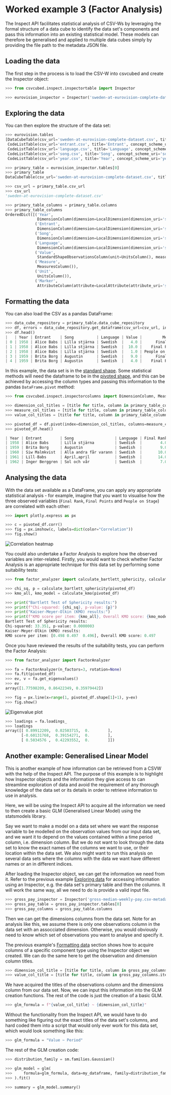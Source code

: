 # Worked example 3 (Factor Analysis)

The Inspect API facilitates statistical analysis of CSV-Ws by leveraging the formal structure of a data cube to identify the data set's components and pass this information into an existing statistical model. These models can therefore be generalised and applied to multiple data cubes simply by providing the file path to the metadata JSON file.

## Loading the data

The first step in the process is to load the CSV-W into csvcubed and create the Inspector object:

```python
>>> from csvcubed.inspect.inspectortable import Inspector

>>> eurovision_inspector = Inspector('sweden-at-eurovision-complete-dataset.csv-metadata.json')
```

## Exploring the data

You can then explore the structure of the data set:

```python
>>> eurovision.tables
[DataCubeTable(csv_url='sweden-at-eurovision-complete-dataset.csv', title='Sweden at Eurovision Complete Dataset', shape=<CubeShape.Standard: 1>, data_set_uri='sweden-at-eurovision-complete-dataset.csv#dataset'),
 CodeListTable(csv_url='entrant.csv', title='Entrant', concept_scheme_uri='entrant.csv#code-list'),
 CodeListTable(csv_url='language.csv', title='Language', concept_scheme_uri='language.csv#code-list'),
 CodeListTable(csv_url='song.csv', title='Song', concept_scheme_uri='song.csv#code-list'),
 CodeListTable(csv_url='year.csv', title='Year', concept_scheme_uri='year.csv#code-list')]

>>> primary_table = eurovision_inspector.tables[0]
>>> primary_table
DataCubeTable(csv_url='sweden-at-eurovision-complete-dataset.csv', title='Sweden at Eurovision Complete Dataset', shape=<CubeShape.Standard: 1>, data_set_uri='sweden-at-eurovision-complete-dataset.csv#dataset')

>>> csv_url = primary_table.csv_url
>>> csv_url
'sweden-at-eurovision-complete-dataset.csv'

>>> primary_table_columns = primary_table.columns
>>> primary_table_columns
OrderedDict([('Year',
              DimensionColumn(dimension=LocalDimension(dimension_uri='sweden-at-eurovision-complete-dataset.csv#dimension/year', label='Year'))),
             ('Entrant',
              DimensionColumn(dimension=LocalDimension(dimension_uri='sweden-at-eurovision-complete-dataset.csv#dimension/entrant', label='Entrant'))),
             ('Song',
              DimensionColumn(dimension=LocalDimension(dimension_uri='sweden-at-eurovision-complete-dataset.csv#dimension/song', label='Song'))),
             ('Language',
              DimensionColumn(dimension=LocalDimension(dimension_uri='sweden-at-eurovision-complete-dataset.csv#dimension/language', label='Language'))),
             ('Value',
              StandardShapeObservationsColumn(unit=UnitsColumn(), measures_column=MeasuresColumn())),
             ('Measure',
              MeasuresColumn()),
             ('Unit',
              UnitsColumn()),
             ('Marker',
              AttributeColumn(attribute=LocalAttribute(attribute_uri='sweden-at-eurovision-complete-dataset.csv#attribute/observation-status', label='Observation Status'), required=False))])
```

## Formatting the data

You can also load the CSV as a pandas DataFrame:

```python
>>> data_cube_repository = primary_table.data_cube_repository
>>> df, errors = data_cube_repository.get_dataframe(csv_url=csv_url, include_suppressed_cols=False, dereference_uris=False)
>>> df.head()
|   | Year | Entrant    | Song          | Language | Value |         Measure |     Unit | Marker |
| 0 | 1958 | Alice Babs | Lilla stjärna | Swedish  |   4.0 |      Final Rank | Unitless |    NaN |
| 1 | 1958 | Alice Babs | Lilla stjärna | Swedish  |  10.0 |    Final Points | Unitless |    NaN |
| 2 | 1958 | Alice Babs | Lilla stjärna | Swedish  |   1.0 | People on Stage |   Number |    NaN |
| 3 | 1959 | Brita Borg | Augustin      | Swedish  |   9.0 |      Final Rank | Unitless |    NaN |
| 4 | 1959 | Brita Borg | Augustin      | Swedish  |   4.0 |    Final Points | Unitless |    NaN |
```

In this example, the data set is in the [standard shape](../shape-data/standard-shape.md). Some statistical methods will need the dataframe to be in the [pivoted shape](../shape-data/pivoted-shape.md), and this can be achieved by accessing the column types and passing this information to the pandas `DataFrame.pivot` method:

```python
>>> from csvcubed.inspect.inspectorcolumns import DimensionColumn, MeasuresColumn, ObservationsColumn

>>> dimension_col_titles = [title for title, column in primary_table_columns.items() if isinstance(column, DimensionColumn)]
>>> measure_col_titles = [title for title, column in primary_table_columns.items() if isinstance(column, MeasuresColumn)]
>>> value_col_titles = [title for title, column in primary_table_columns.items() if isinstance(column, ObservationsColumn)]

>>> pivoted_df = df.pivot(index=dimension_col_titles, columns=measure_col_titles[0], values=value_col_titles[0]).dropna().reset_index()
>>> pivoted_df.head()

| Year | Entrant        | Song                  | Language | Final Rank | Final Points | People on Stage |
| 1958 | Alice Babs     | Lilla stjärna         | Swedish  |        4.0 |         10.0 |             1.0 |
| 1959 | Brita Borg     | Augustin              | Swedish  |        9.0 |          4.0 |             1.0 |
| 1960 | Siw Malmkvist  | Alla andra får varann | Swedish  |       10.0 |          4.0 |             1.0 |
| 1961 | Lill-Babs      | April,april           | Swedish  |       14.0 |          2.0 |             1.0 |
| 1962 | Inger Berggren | Sol och vår           | Swedish  |        7.0 |          4.0 |             1.0 |
```

## Analysing the data

With the data set available as a DataFrame, you can apply any appropriate statistical analysis - for example, imagine that you want to visualise how the three observed variables (`Final Rank`, `Final Points` and `People on Stage`) are correlated with each other:

```python
>>> import plotly.express as px

>>> c = pivoted_df.corr()
>>> fig = px.imshow(c, labels=dict(color="Correlation"))
>>> fig.show()
```

![Correlation heatmap](../../images/heatmap.png)


You could also undertake a Factor Analysis to explore how the observed variables are inter-related. Firstly, you would want to check whether Factor Analysis is an appropriate technique for this data set by performing some suitability tests:

```python
>>> from factor_analyzer import calculate_bartlett_sphericity, calculate_kmo

>>> chi_sq, p = calculate_bartlett_sphericity(pivoted_df)
>>> kmo_all, kmo_model = calculate_kmo(pivoted_df)

>>> print("Bartlett Test of Sphericity results:")
>>> print(f"Chi-squared: {chi_sq}, p-value: {p}")
>>> print("Kaiser-Meyer-Olkin (KMO) results:")
>>> print(f"KMO score per item: {kmo_all}, Overall KMO score: {kmo_model}")
Bartlett Test of Sphericity results:
Chi-squared: 33.351, p-value: 0.0000003
Kaiser-Meyer-Olkin (KMO) results:
KMO score per item: [0.498 0.497  0.496], Overall KMO score: 0.497
```

Once you have reviewed the results of the suitability tests, you can perform the Factor Analysis:

```python
>>> from factor_analyzer import FactorAnalyzer

>>> fa = FactorAnalyzer(n_factors=3, rotation=None)
>>> fa.fit(pivoted_df)
>>> ev, v = fa.get_eigenvalues()
>>> ev
array([1.77598209, 0.86422349, 0.35979442])

>>> fig = px.line(x=range(1, pivoted_df.shape[1]+1), y=ev)
>>> fig.show()
```

![Eigenvalue plot](../../images/eigenvalues.png)

```python
>>> loadings = fa.loadings_
>>> loadings
array([[ 0.89912209,  0.02503715,  0.        ],
       [-0.60131768,  0.39154271,  0.        ],
       [ 0.5034576 ,  0.42293552,  0.        ]])
```

## Another example: Generalised Linear Model

This is another example of how information can be retrieved from a CSVW with the help of the Inspect API. The purpose of this example is to highlight how Inspector objects and the information they give access to can streamline exploration of data and avoid the requirement of any thorough knowledge of the data set or its details in order to retrieve information to use in analysis.

Here, we will be using the Inspect API to acquire all the information we need to then create a basic GLM (Generalised Linear Model) using the statsmodels library.

Say we want to make a model on a data set where we want the response variable to be modelled on the observation values from our input data set, and we want it to depend on the values contained within a time period column, i.e. dimension column. But we do not want to look through the data set to know the exact names of the columns we want to use, or their location within the data set. We also might want to run this analysis on several data sets where the columns with the data we want have different names or an in different indices.

After loading the Inspector object, we can get the information we need from it. Refer to the previous example [Exploring data](./example3.md/#exploring-the-data) for accessing information using an Inspector, e.g. the data set's primary table and then the columns. It will work the same way, all we need to do is provide a valid input file.

```python
>>> gross_pay_inspector = Inspector('gross-median-weekly-pay.csv-metadata.json')
>>> gross_pay_table = gross_pay_inspector.tables[0]
>>> gross_pay_columns = gross_pay_table.columns
```

Then we can get the dimensions columns from the data set. Note for an analysis like this, we assume there is only one observations column in the data set with an assocciated dimension. Otherwise, you would obviously need to know which set of observations you want to analyse and specify it.

The previous example's [Formatting data](./example3.md/#formatting-the-data) section shows how to acquire columns of a specific component type using the Inspector object we created. We can do the same here to get the observation and dimension column titles.

```python
>>> dimension_col_title = [title for title, column in gross_pay_columns.items() if isinstance(column, DimensionColumn)]
>>> value_col_title = [title for title, column in gross_pay_columns.items() if isinstance(column, ObservationColumn)]
```

We have acquired the titles of the observations column and the dimensions column from our data set. Now, we can input this information into the GLM creation functions. The rest of the code is just the creation of a basic GLM.

```python
>>> glm_formula = f"{value_col_title} ~ {dimension_col_title}"
```

Without the functionality from the Inspect API, we would have to do something like figuring out the exact titles of the data set's columns, and hard coded them into
a script that would only ever work for this data set, which would look something like this:

```python
>>> glm_formula = "Value ~ Period"
```

The rest of the GLM creation code:
```python
>>> distribution_family = sm.families.Gaussian()

>>> glm_model = glm(
>>>     formula=glm_formula, data=my_dataframe, family=distribution_family
>>> ).fit()

>>> summary = glm_model.summary()
```

